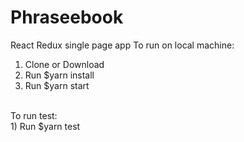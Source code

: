 # Phraseebook
React Redux single page app
To run on local machine: 
1) Clone or Download
2) Run $yarn install
3) Run $yarn start
</br>
To run test:
</br>
1) Run $yarn test
